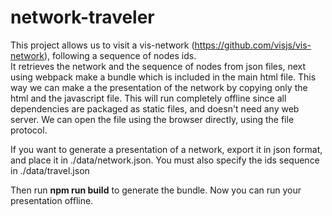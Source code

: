 # network-traveler

This project allows us to visit a vis-network (https://github.com/visjs/vis-network), following a sequence of nodes ids.  
It retrieves the network and the sequence of nodes from json files, next using webpack make a bundle which is included in the main html file.
This way we can make a the presentation of the network by copying only the html and the javascript file. 
This will run completely offline since all dependencies are packaged as static files, and doesn't need any web server. 
We can open the file using the browser directly, using the file protocol.  
  
If you want to generate a presentation of a network, export it in json format, and place it in ./data/network.json.
You must also specify the ids sequence in ./data/travel.json

Then run **npm run build** to generate the bundle. Now you can run your presentation offline.